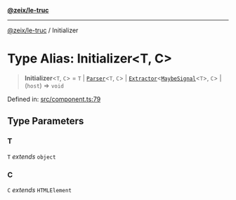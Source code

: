 [**@zeix/le-truc**](../README.md)

***

[@zeix/le-truc](../globals.md) / Initializer

# Type Alias: Initializer\<T, C\>

> **Initializer**\<`T`, `C`\> = `T` \| [`Parser`](Parser.md)\<`T`, `C`\> \| [`Extractor`](Extractor.md)\<[`MaybeSignal`](MaybeSignal.md)\<`T`\>, `C`\> \| (`host`) => `void`

Defined in: [src/component.ts:79](https://github.com/zeixcom/ui-element/blob/6f2dec0b8de4a8a6010a0f1311d8457054510e5b/src/component.ts#L79)

## Type Parameters

### T

`T` *extends* `object`

### C

`C` *extends* `HTMLElement`
